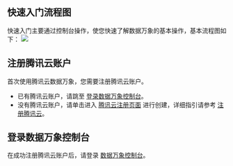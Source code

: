 ## 快速入门流程图
快速入门主要通过控制台操作，使您快速了解数据万象的基本操作，基本流程图如下：
![](https://main.qcloudimg.com/raw/36e06739157d24cac028e9df0ee90300.png)
## 注册腾讯云账户
首次使用腾讯云数据万象，您需要注册腾讯云账户。
- 已有腾讯云账户，请跳至 [登录数据万象控制台](https://console.cloud.tencent.com/ci)。
- 没有腾讯云账户，请单击进入 [腾讯云注册页面](https://cloud.tencent.com/register) 进行创建，详细指引请参考 [注册腾讯云](https://cloud.tencent.com/document/product/378/17985)。

## 登录数据万象控制台
在成功注册腾讯云账户后，请登录 [数据万象控制台](https://console.cloud.tencent.com/ci)。
